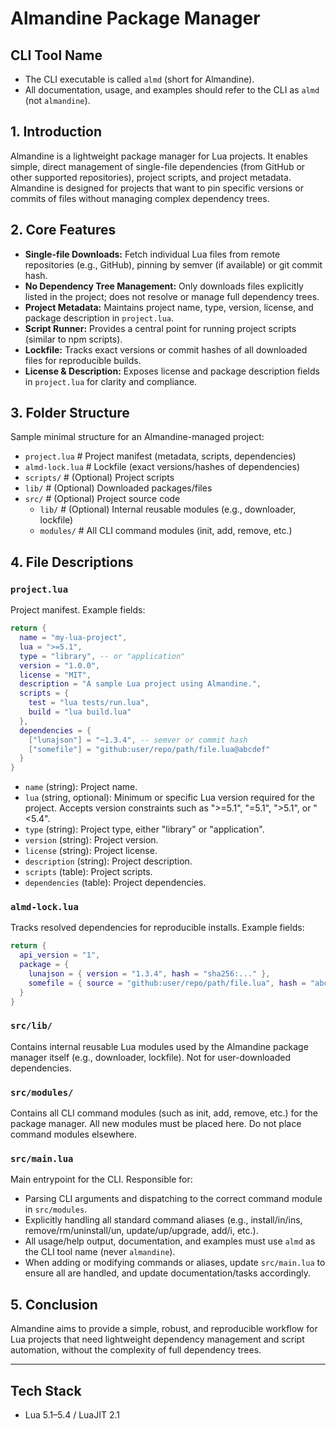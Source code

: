# Almandine Package Manager

## CLI Tool Name

- The CLI executable is called `almd` (short for Almandine).
- All documentation, usage, and examples should refer to the CLI as `almd` (not `almandine`).

## 1. Introduction

Almandine is a lightweight package manager for Lua projects. It enables simple, direct management of single-file dependencies (from GitHub or other supported repositories), project scripts, and project metadata. Almandine is designed for projects that want to pin specific versions or commits of files without managing complex dependency trees.

## 2. Core Features

- **Single-file Downloads:** Fetch individual Lua files from remote repositories (e.g., GitHub), pinning by semver (if available) or git commit hash.
- **No Dependency Tree Management:** Only downloads files explicitly listed in the project; does not resolve or manage full dependency trees.
- **Project Metadata:** Maintains project name, type, version, license, and package description in `project.lua`.
- **Script Runner:** Provides a central point for running project scripts (similar to npm scripts).
- **Lockfile:** Tracks exact versions or commit hashes of all downloaded files for reproducible builds.
- **License & Description:** Exposes license and package description fields in `project.lua` for clarity and compliance.

## 3. Folder Structure

Sample minimal structure for an Almandine-managed project:

* `project.lua`          # Project manifest (metadata, scripts, dependencies)
* `almd-lock.lua`   # Lockfile (exact versions/hashes of dependencies)
* `scripts/`             # (Optional) Project scripts
* `lib/`                 # (Optional) Downloaded packages/files
* `src/`                 # (Optional) Project source code
  * `lib/`               # (Optional) Internal reusable modules (e.g., downloader, lockfile)
  * `modules/`           # All CLI command modules (init, add, remove, etc.)

## 4. File Descriptions

### `project.lua`

Project manifest. Example fields:

```lua
return {
  name = "my-lua-project",
  lua = ">=5.1",
  type = "library", -- or "application"
  version = "1.0.0",
  license = "MIT",
  description = "A sample Lua project using Almandine.",
  scripts = {
    test = "lua tests/run.lua",
    build = "lua build.lua"
  },
  dependencies = {
    ["lunajson"] = "~1.3.4", -- semver or commit hash
    ["somefile"] = "github:user/repo/path/file.lua@abcdef"
  }
}
```

- `name` (string): Project name.
- `lua` (string, optional): Minimum or specific Lua version required for the project. Accepts version constraints such as ">=5.1", "=5.1", ">5.1", or "<5.4".
- `type` (string): Project type, either "library" or "application".
- `version` (string): Project version.
- `license` (string): Project license.
- `description` (string): Project description.
- `scripts` (table): Project scripts.
- `dependencies` (table): Project dependencies.

### `almd-lock.lua`

Tracks resolved dependencies for reproducible installs. Example fields:

```lua
return {
  api_version = "1",
  package = {
    lunajson = { version = "1.3.4", hash = "sha256:..." },
    somefile = { source = "github:user/repo/path/file.lua", hash = "abcdef" }
  }
}
```

### `src/lib/`

Contains internal reusable Lua modules used by the Almandine package manager itself (e.g., downloader, lockfile). Not for user-downloaded dependencies.

### `src/modules/`

Contains all CLI command modules (such as init, add, remove, etc.) for the package manager. All new modules must be placed here. Do not place command modules elsewhere.

### `src/main.lua`

Main entrypoint for the CLI. Responsible for:
- Parsing CLI arguments and dispatching to the correct command module in `src/modules`.
- Explicitly handling all standard command aliases (e.g., install/in/ins, remove/rm/uninstall/un, update/up/upgrade, add/i, etc.).
- All usage/help output, documentation, and examples must use `almd` as the CLI tool name (never `almandine`).
- When adding or modifying commands or aliases, update `src/main.lua` to ensure all are handled, and update documentation/tasks accordingly.

## 5. Conclusion

Almandine aims to provide a simple, robust, and reproducible workflow for Lua projects that need lightweight dependency management and script automation, without the complexity of full dependency trees.

---

## Tech Stack

* Lua 5.1–5.4 / LuaJIT 2.1
